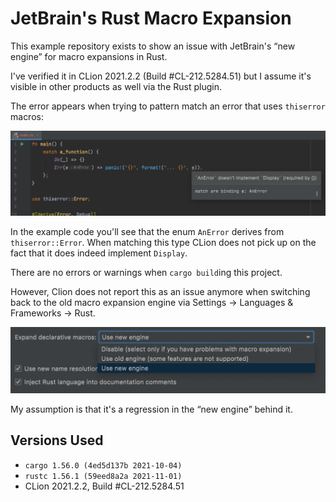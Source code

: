 # JetBrain's Rust Macro Expansion

This example repository exists to show an issue with JetBrain's &ldquo;new engine&rdquo; for macro expansions in Rust.

I've verified it in CLion 2021.2.2 (Build #CL-212.5284.51) but I assume it's visible in other products as well via the Rust plugin.

The error appears when trying to pattern match an error that uses `thiserror` macros:

![](error.png)

In the example code you'll see that the enum `AnError` derives from `thiserror::Error`.
When matching this type CLion does not pick up on the fact that it does indeed implement `Display`.

There are no errors or warnings when `cargo build`ing this project.

However, Clion does not report this as an issue anymore when switching back to the old macro expansion engine via Settings ->
Languages & Frameworks -> Rust.

![](settings.png)

My assumption is that it's a regression in the &ldquo;new engine&rdquo; behind it.


## Versions Used

- `cargo 1.56.0 (4ed5d137b 2021-10-04)`
- `rustc 1.56.1 (59eed8a2a 2021-11-01)`
- CLion 2021.2.2, Build #CL-212.5284.51
